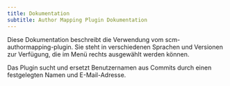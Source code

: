 ```yaml
---
title: Dokumentation
subtitle: Author Mapping Plugin Dokumentation
---
```

Diese Dokumentation beschreibt die Verwendung vom scm-authormapping-plugin. Sie steht in verschiedenen Sprachen und Versionen zur Verfügung, die im Menü rechts ausgewählt werden können.

Das Plugin sucht und ersetzt Benutzernamen aus Commits durch einen festgelegten Namen und E-Mail-Adresse. 

